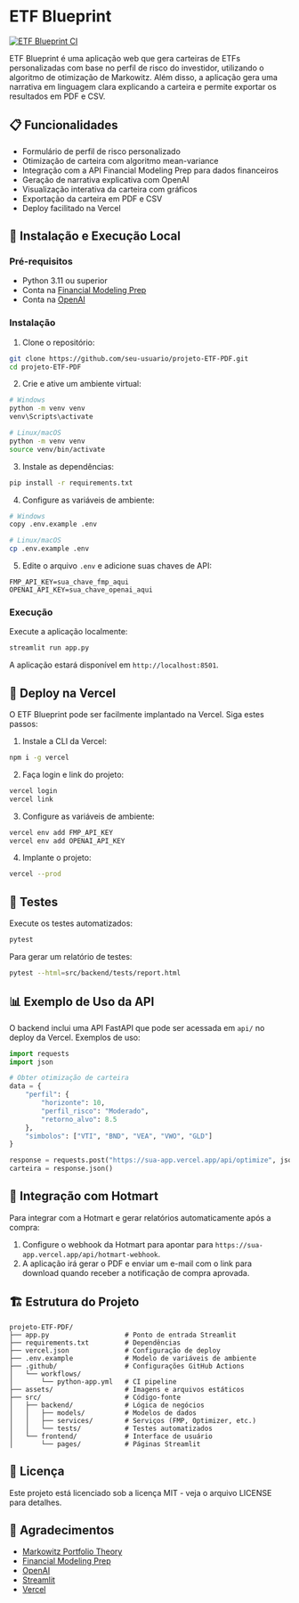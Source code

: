 # ETF Blueprint

[![ETF Blueprint CI](https://github.com/seu-usuario/projeto-ETF-PDF/actions/workflows/python-app.yml/badge.svg)](https://github.com/seu-usuario/projeto-ETF-PDF/actions/workflows/python-app.yml)

ETF Blueprint é uma aplicação web que gera carteiras de ETFs personalizadas com base no perfil de risco do investidor, utilizando o algoritmo de otimização de Markowitz. Além disso, a aplicação gera uma narrativa em linguagem clara explicando a carteira e permite exportar os resultados em PDF e CSV.

## 📋 Funcionalidades

- Formulário de perfil de risco personalizado
- Otimização de carteira com algoritmo mean-variance
- Integração com a API Financial Modeling Prep para dados financeiros
- Geração de narrativa explicativa com OpenAI
- Visualização interativa da carteira com gráficos
- Exportação da carteira em PDF e CSV
- Deploy facilitado na Vercel

## 🚀 Instalação e Execução Local

### Pré-requisitos

- Python 3.11 ou superior
- Conta na [Financial Modeling Prep](https://financialmodelingprep.com/)
- Conta na [OpenAI](https://platform.openai.com/)

### Instalação

1. Clone o repositório:
```bash
git clone https://github.com/seu-usuario/projeto-ETF-PDF.git
cd projeto-ETF-PDF
```

2. Crie e ative um ambiente virtual:
```bash
# Windows
python -m venv venv
venv\Scripts\activate

# Linux/macOS
python -m venv venv
source venv/bin/activate
```

3. Instale as dependências:
```bash
pip install -r requirements.txt
```

4. Configure as variáveis de ambiente:
```bash
# Windows
copy .env.example .env

# Linux/macOS
cp .env.example .env
```

5. Edite o arquivo `.env` e adicione suas chaves de API:
```
FMP_API_KEY=sua_chave_fmp_aqui
OPENAI_API_KEY=sua_chave_openai_aqui
```

### Execução

Execute a aplicação localmente:
```bash
streamlit run app.py
```

A aplicação estará disponível em `http://localhost:8501`.

## 🚢 Deploy na Vercel

O ETF Blueprint pode ser facilmente implantado na Vercel. Siga estes passos:

1. Instale a CLI da Vercel:
```bash
npm i -g vercel
```

2. Faça login e link do projeto:
```bash
vercel login
vercel link
```

3. Configure as variáveis de ambiente:
```bash
vercel env add FMP_API_KEY
vercel env add OPENAI_API_KEY
```

4. Implante o projeto:
```bash
vercel --prod
```

## 🧪 Testes

Execute os testes automatizados:
```bash
pytest
```

Para gerar um relatório de testes:
```bash
pytest --html=src/backend/tests/report.html
```

## 📊 Exemplo de Uso da API

O backend inclui uma API FastAPI que pode ser acessada em `api/` no deploy da Vercel. Exemplos de uso:

```python
import requests
import json

# Obter otimização de carteira
data = {
    "perfil": {
        "horizonte": 10,
        "perfil_risco": "Moderado",
        "retorno_alvo": 8.5
    },
    "simbolos": ["VTI", "BND", "VEA", "VWO", "GLD"]
}

response = requests.post("https://sua-app.vercel.app/api/optimize", json=data)
carteira = response.json()
```

## 📝 Integração com Hotmart

Para integrar com a Hotmart e gerar relatórios automaticamente após a compra:

1. Configure o webhook da Hotmart para apontar para `https://sua-app.vercel.app/api/hotmart-webhook`.
2. A aplicação irá gerar o PDF e enviar um e-mail com o link para download quando receber a notificação de compra aprovada.

## 🏗️ Estrutura do Projeto

```
projeto-ETF-PDF/
├── app.py                   # Ponto de entrada Streamlit
├── requirements.txt         # Dependências
├── vercel.json              # Configuração de deploy
├── .env.example             # Modelo de variáveis de ambiente
├── .github/                 # Configurações GitHub Actions
│   └── workflows/
│       └── python-app.yml   # CI pipeline
├── assets/                  # Imagens e arquivos estáticos
├── src/                     # Código-fonte
│   ├── backend/             # Lógica de negócios
│   │   ├── models/          # Modelos de dados
│   │   ├── services/        # Serviços (FMP, Optimizer, etc.)
│   │   └── tests/           # Testes automatizados
│   └── frontend/            # Interface de usuário
│       └── pages/           # Páginas Streamlit
```

## 📄 Licença

Este projeto está licenciado sob a licença MIT - veja o arquivo LICENSE para detalhes.

## 🙏 Agradecimentos

- [Markowitz Portfolio Theory](https://en.wikipedia.org/wiki/Modern_portfolio_theory)
- [Financial Modeling Prep](https://financialmodelingprep.com/)
- [OpenAI](https://openai.com/)
- [Streamlit](https://streamlit.io/)
- [Vercel](https://vercel.com/) 